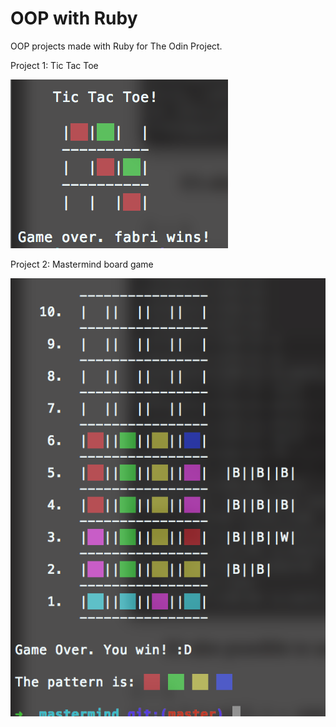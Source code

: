 # OOP with Ruby

OOP projects made with Ruby for The Odin Project.

Project 1: Tic Tac Toe

![Alt text](screenshot1.png?raw=true "Tic Tac Toe!")

Project 2: Mastermind board game

![Alt text](screenshot2.png?raw=true "Mastermind!")